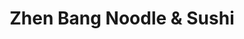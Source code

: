---
layout: place
title: "Zhen Bang Noodle & Sushi"
permalink: /new-jersey/atlantic-city/zhen-bang-noodle-sushi.html
stateAbbr: NJ
stateName: New Jersey
cityName: Atlantic City
place_id: ChIJe7_FsRLvwIkRyOFKycJYfn0
photos:
  - name: >-
      places/ChIJe7_FsRLvwIkRyOFKycJYfn0/photos/AeeoHcJXBYVfCZ3ofmYLEk5WfKkgeNSBlFs1Uet-vt7_w590bCUmRqWFWt3juRsd1SDg8-EcwbxFvA_Y1im4iAaABjTi0XFovdNGAqrMFw35F8D5hx_8UVjLT4pIVny54iHfIR4gD5WAeO2K5Eztlebw0kQ0T7p7IezdMXSB2bC3FAppQtAta2JGlh7Xt5DQxgv-xLH1UMt64_ek7irCGco--OzMvaNnTSuup3lzVYf1UW9dhINNpstXcTrcKiU6gnKSMB6dmxuT5e81MOveVc-9GtPblVZjmyJbDcCs7eNEGDS1mg
    widthPx: 660
    heightPx: 440
    authorAttributions:
      - displayName: Zhen Bang Noodle & Sushi
        uri: https://maps.google.com/maps/contrib/102875963483847528184
        photoUri: >-
          https://lh3.googleusercontent.com/a-/ALV-UjXWRhIp_zp9YmcULkYm_7NCdtn8v3wB2H8PDrxE3Qrft-Az4Xo=s100-p-k-no-mo
    flagContentUri: >-
      https://www.google.com/local/imagery/report/?cb_client=maps_api_places.places_api&image_key=!1e10!2sAF1QipNt_VHTiJCvPg9nWhO1LPLEVz3n4EdOx4RpAfw-&hl=en-US
    googleMapsUri: >-
      https://www.google.com/maps/place//data=!3m4!1e2!3m2!1sAF1QipNt_VHTiJCvPg9nWhO1LPLEVz3n4EdOx4RpAfw-!2e10!4m2!3m1!1s0x89c0ef12b1c5bf7b:0x7d7e58c2c94ae1c8
  - name: >-
      places/ChIJe7_FsRLvwIkRyOFKycJYfn0/photos/AeeoHcKIS0rVBVSaGIrvoWFMTR-g639fG6MlRPchqOCUF_WAP7LrzX-8JkwKYSnSQJfN4OuHVHL7V0ZflG6wUYaKdONdbJjBMlUUjYgmLGA4tk4_-irBWTgToKc8y0c2JcmOD3oahQrUjRLY7o5d9IQIJCOE7IuIky4rJ0xl4GyK_GrIHCmbUOBU27RZYJWTiayr71F0LCUiFniFIYKP-1OmEOXpVvjImRGBO06dpzempOyXpcUrVoyjZjf3dYSyXQOwOxoDpFJn66BASOnMIYfJYPyABxjVqpVSYA9J_aN-hQFu_9UDzBz_uVXOcnfOkxpABuB42vzBS3awnmCJIJizwDjkN62m1Mmp3X3NmC8m3gdlGeoZzai953u0WkDNY-Lk-MyY_rwsGU-wNN1NcCYpedsGNGzo_g3Iv9i9t1rlzt_Y_zrI
    widthPx: 3600
    heightPx: 4800
    authorAttributions:
      - displayName: Mona
        uri: https://maps.google.com/maps/contrib/107049249436694200231
        photoUri: >-
          https://lh3.googleusercontent.com/a/ACg8ocKFkcBJqz-BV8hxJBCdMVrGkCTFNPeiO91bNeYLqI2ys_VkziE=s100-p-k-no-mo
    flagContentUri: >-
      https://www.google.com/local/imagery/report/?cb_client=maps_api_places.places_api&image_key=!1e10!2sCIHM0ogKEICAgMDImu2zoQE&hl=en-US
    googleMapsUri: >-
      https://www.google.com/maps/place//data=!3m4!1e2!3m2!1sCIHM0ogKEICAgMDImu2zoQE!2e10!4m2!3m1!1s0x89c0ef12b1c5bf7b:0x7d7e58c2c94ae1c8
  - name: >-
      places/ChIJe7_FsRLvwIkRyOFKycJYfn0/photos/AeeoHcLgv7FKAuX1b7CMdUoE496romV4eDox_2qhqNoW7J80Xtgf5ow972yXamPcXP_SCfvKI3-xFYXi_aJ_bORoCwdar-NGlWtKPWL4YV2Sy1afe1x3ubyn7eOPvUFELMUClv6Tc3XCQe8EJq8ggL4IoiMU5ENCiFUxNamROqzFLEnamFUuD2CT96SZpvoXDaC8R1nuJjNYDOs0eqdMcdDdyQeVBPGY3VqNvMHE4xFkWEVb3Q1ruh6zCvnVzDfWiDQ42UtN6Qn8O194Tn8kGsheSWEQXiQH2PJkBakUl2iXVYlPcw
    widthPx: 3000
    heightPx: 4500
    authorAttributions:
      - displayName: Zhen Bang Noodle & Sushi
        uri: https://maps.google.com/maps/contrib/102875963483847528184
        photoUri: >-
          https://lh3.googleusercontent.com/a-/ALV-UjXWRhIp_zp9YmcULkYm_7NCdtn8v3wB2H8PDrxE3Qrft-Az4Xo=s100-p-k-no-mo
    flagContentUri: >-
      https://www.google.com/local/imagery/report/?cb_client=maps_api_places.places_api&image_key=!1e10!2sAF1QipOJx2FTL693UCiehhWAYl_QIcY03VVc2bhDslYb&hl=en-US
    googleMapsUri: >-
      https://www.google.com/maps/place//data=!3m4!1e2!3m2!1sAF1QipOJx2FTL693UCiehhWAYl_QIcY03VVc2bhDslYb!2e10!4m2!3m1!1s0x89c0ef12b1c5bf7b:0x7d7e58c2c94ae1c8
  - name: >-
      places/ChIJe7_FsRLvwIkRyOFKycJYfn0/photos/AeeoHcKgO7eP_ubMeRKdhWDIrwN3jeVC1d4Z8ZUN4LGYCDRQxr7U0O451FiIvtjVdPgo9hfdezovlUtyhjglu5_0ljI3BbL4UZM_Ft4FPA4fGA-DTgGfjd_JKH2GURdU7JDoLnYZgrBOv_emKVB4g4xeqWgCNoxJ6a2AL-sXktRzpEBj0qlXva-b5Vmj-YMbxwHRBmeCOUnE32GJOdjZG11uhFiBy_srOW_RrLXEmMlaYQUmLcCV6DEuISrWZw4g5t_Zjf6NxZ3q5458p5tzDRV_NidIQsEPG-NZS58U_uHqpdtlDw
    widthPx: 3000
    heightPx: 4500
    authorAttributions:
      - displayName: Zhen Bang Noodle & Sushi
        uri: https://maps.google.com/maps/contrib/102875963483847528184
        photoUri: >-
          https://lh3.googleusercontent.com/a-/ALV-UjXWRhIp_zp9YmcULkYm_7NCdtn8v3wB2H8PDrxE3Qrft-Az4Xo=s100-p-k-no-mo
    flagContentUri: >-
      https://www.google.com/local/imagery/report/?cb_client=maps_api_places.places_api&image_key=!1e10!2sAF1QipMBOVabtj6Vkoz5t_Tj7q0JC9CiA946RZEo-11R&hl=en-US
    googleMapsUri: >-
      https://www.google.com/maps/place//data=!3m4!1e2!3m2!1sAF1QipMBOVabtj6Vkoz5t_Tj7q0JC9CiA946RZEo-11R!2e10!4m2!3m1!1s0x89c0ef12b1c5bf7b:0x7d7e58c2c94ae1c8
  - name: >-
      places/ChIJe7_FsRLvwIkRyOFKycJYfn0/photos/AeeoHcIA4YERh4x7o1FTuZHoweHh7HJt6s9DXDlkam_U7showgZ8neXPv7PLzQCZB7Pw5cTvMQijKqHOURlt2KQ-MHlVVGcubL1zrGOEuwza_TW3gbLBt7rXWyOAeH-Wzx3Yrza5btp2PtlXz0vdb4fjFxab2RwEB7xbIYrKDvMrgTxKGswLIw1o1sERvS0hn2BKWTM-AUKiY3NN955r0mC3qbQ16PrzaSiy_mL3ZPIMhdFq3QGX_WL9YoxQeT7IABB30PgEGBYHyATyzEDKmB-vbmvaA3z1GzQ5F7oYvITbSd6riixPEvjNhBzxK9xdVCR18U1ST6rlUCdsiEojR5igtgHcE6gi8HleReHowPo6W0zmfMtBdfp1RiyCrj8zwLug1XMXdJrblzHLgluoT1fcP2Ri-Fv63w-lqXFMx9DRQAE9qA
    widthPx: 2688
    heightPx: 1512
    authorAttributions:
      - displayName: 石川浩司
        uri: https://maps.google.com/maps/contrib/114211784349558597717
        photoUri: >-
          https://lh3.googleusercontent.com/a-/ALV-UjVfNsgBAW0A3W3ENZ3DIMppMMJK-_sePWfuhWY-L4a0C3zC4zmJMA=s100-p-k-no-mo
    flagContentUri: >-
      https://www.google.com/local/imagery/report/?cb_client=maps_api_places.places_api&image_key=!1e10!2sCIHM0ogKEICAgIDX1pfYZw&hl=en-US
    googleMapsUri: >-
      https://www.google.com/maps/place//data=!3m4!1e2!3m2!1sCIHM0ogKEICAgIDX1pfYZw!2e10!4m2!3m1!1s0x89c0ef12b1c5bf7b:0x7d7e58c2c94ae1c8
  - name: >-
      places/ChIJe7_FsRLvwIkRyOFKycJYfn0/photos/AeeoHcKM-_Lq2ucMFHlWWdNFzDLDx6pVWMyKTRa_9a0B24RjWY9AGpDDP7sgVTcUHYrU_KCLEoRtY81J5iQjgsPxLroBtRPg10O4gC-hBb98luKth_OohDktTVbr8YGA3qgQsd4yLVS4epTbXLvHCCSrhkZ2YwUGX_mgz-0Cu-C3hGN17hNzUJL1Bnljh3yO8FM1CqKLsHqm31lguV8xeRXe4l1BDeFZOAAKYEP-hOKmM6psbsVjVVDbmfgQeNTpjUCaAM1mRgPWhhMY5mW2aVX5i1SXG1TBntl23N64dILe33XuRg
    widthPx: 4500
    heightPx: 3000
    authorAttributions:
      - displayName: Zhen Bang Noodle & Sushi
        uri: https://maps.google.com/maps/contrib/102875963483847528184
        photoUri: >-
          https://lh3.googleusercontent.com/a-/ALV-UjXWRhIp_zp9YmcULkYm_7NCdtn8v3wB2H8PDrxE3Qrft-Az4Xo=s100-p-k-no-mo
    flagContentUri: >-
      https://www.google.com/local/imagery/report/?cb_client=maps_api_places.places_api&image_key=!1e10!2sAF1QipPQ3PsCFIe4dEN0TgbMAtdiBs1Cs8D2hfQaa4nR&hl=en-US
    googleMapsUri: >-
      https://www.google.com/maps/place//data=!3m4!1e2!3m2!1sAF1QipPQ3PsCFIe4dEN0TgbMAtdiBs1Cs8D2hfQaa4nR!2e10!4m2!3m1!1s0x89c0ef12b1c5bf7b:0x7d7e58c2c94ae1c8
  - name: >-
      places/ChIJe7_FsRLvwIkRyOFKycJYfn0/photos/AeeoHcJZ9P5pK4zYdPWr8-DMPtS_DO5eqBB4RLui9rjmYLBWDYM6rJ2Z6RS8tJ_mxYbtHe0zxOTB9433-r1dkHFpplpagthLTJXfc18GtjvFift_H7md7GfCutZ4lXryvkIz5MIlZ6x4MUK736Q2RCxvvBOIgNWCKlf0SUpzgHYtvErRh6aX_tEGcbbi7piyXbAHTcVHpwfmIfsBRaFqTpBBu5gEU0wAG_-EH5K5cU8clcXh4b7FyeDtBHZzudWOeVEMxa8sN4vSRBg-z4n1V9nVZqQRHlDvUsphNE8LKfBSBLnALQ
    widthPx: 3000
    heightPx: 4500
    authorAttributions:
      - displayName: Zhen Bang Noodle & Sushi
        uri: https://maps.google.com/maps/contrib/102875963483847528184
        photoUri: >-
          https://lh3.googleusercontent.com/a-/ALV-UjXWRhIp_zp9YmcULkYm_7NCdtn8v3wB2H8PDrxE3Qrft-Az4Xo=s100-p-k-no-mo
    flagContentUri: >-
      https://www.google.com/local/imagery/report/?cb_client=maps_api_places.places_api&image_key=!1e10!2sAF1QipMb8fQiCHur4m1zmZA7xxIVXtx_FCKCqeVF-0jx&hl=en-US
    googleMapsUri: >-
      https://www.google.com/maps/place//data=!3m4!1e2!3m2!1sAF1QipMb8fQiCHur4m1zmZA7xxIVXtx_FCKCqeVF-0jx!2e10!4m2!3m1!1s0x89c0ef12b1c5bf7b:0x7d7e58c2c94ae1c8
  - name: >-
      places/ChIJe7_FsRLvwIkRyOFKycJYfn0/photos/AeeoHcJrYOUCBIGuo9TmrYXoMZqSDk8DlJvloC2m4I9cfSciXHrfJqc2z8XzUpVwKYYDuK_7raV4GMrDvoOW59UaeuAcC_4PwSmb81GLRsk4ZoiS9wcIpv-yapY3cGpjMQdXxT6ZesK-R739GjiuieKDXlc76lvpidMrx3BFiggW4W5Wd8k2jGVzNJJ6qPBL07Etfa8z2wnsDmpU2s_n0ZsNp4b3EyiI14frRWKV5QP48ppUIF2fmj9aAVzd7HVxmnAP-84f4qshZTkuK735eQqj_WRIsc-wLlUhU8XNkN1bc-wFwmgHkil2Mc68tAy7JUSZMFN8yNOjjUwg6OQ_rYp57hAuSIHyogoAEjZrJRJx2-tlntedykYrXrEQvnxVDvYZQ9hMkFk2FrdvX5ru-r_BtPiX8P2kvEKTCmoz_LRNhYk9Wrk
    widthPx: 4000
    heightPx: 3000
    authorAttributions:
      - displayName: Exclusive Eats For You
        uri: https://maps.google.com/maps/contrib/101435563389591916347
        photoUri: >-
          https://lh3.googleusercontent.com/a-/ALV-UjUcG93kCYlFpIy8a6tgGQtJ5Q0UERkDJ-4NlqA6HjPuuit66sVl5w=s100-p-k-no-mo
    flagContentUri: >-
      https://www.google.com/local/imagery/report/?cb_client=maps_api_places.places_api&image_key=!1e10!2sCIHM0ogKEICAgICNmcGjyQE&hl=en-US
    googleMapsUri: >-
      https://www.google.com/maps/place//data=!3m4!1e2!3m2!1sCIHM0ogKEICAgICNmcGjyQE!2e10!4m2!3m1!1s0x89c0ef12b1c5bf7b:0x7d7e58c2c94ae1c8
  - name: >-
      places/ChIJe7_FsRLvwIkRyOFKycJYfn0/photos/AeeoHcLo3QJeKM7hE8U04ELpoWwdzwhIdCWLTTMMRY1h3Hqc7v1xVWL3b9qKXnR6b6XRMEoe16PjDmy681v0c6vds_V_37uia7YBqXwdgzIB7Z1f6u4An6p4oGnIMLdLSLKpXr2xQ8Av2L-z4BwHPUTU7EzIJ_zfcs8WNJLYJj-7ykf6SLcYmaoF79Xo5vhPlAdzghzFnJpYwXY0V6xyf1C7OTig1yE8CBWIiTFAf1jlWK2tDa_8SknrH9rJ-3WRGZxgII5iESFaxt3HrVVBZn-QrFqI1kvj3LeGORorDBSz1I7hvg
    widthPx: 3000
    heightPx: 4500
    authorAttributions:
      - displayName: Zhen Bang Noodle & Sushi
        uri: https://maps.google.com/maps/contrib/102875963483847528184
        photoUri: >-
          https://lh3.googleusercontent.com/a-/ALV-UjXWRhIp_zp9YmcULkYm_7NCdtn8v3wB2H8PDrxE3Qrft-Az4Xo=s100-p-k-no-mo
    flagContentUri: >-
      https://www.google.com/local/imagery/report/?cb_client=maps_api_places.places_api&image_key=!1e10!2sAF1QipNSGExERbZnXSfVLA_pepMRrKCSZlKiHpV5RqVr&hl=en-US
    googleMapsUri: >-
      https://www.google.com/maps/place//data=!3m4!1e2!3m2!1sAF1QipNSGExERbZnXSfVLA_pepMRrKCSZlKiHpV5RqVr!2e10!4m2!3m1!1s0x89c0ef12b1c5bf7b:0x7d7e58c2c94ae1c8
  - name: >-
      places/ChIJe7_FsRLvwIkRyOFKycJYfn0/photos/AeeoHcKeU4a7Ty6_-o2CKtVZe89LU_g4z0cLIwxD63Z41cTVJd6TYvoWr2okQaeTYVndvxyg-odtKXO8OSlqyLygYy4kUyIEEyX8KjIyrcJ885aLq1VPHIGO3gNNuEHBUB6Ps0PqD8OUT87l5J3A7VDn9lL4fvpTaN3du9X124trB0jk7phxF3MOAqOSIdgrqyzAnePXsHgumN_gRWtTBwR2_uwB9DLFlFM9-4socivSrbl7BiK80niGuEZq7THZje7pf0UDYvdDhAyeIlQbljWwgDcIWEfKh1mFV684nss6hjQVOSqGOBox1KaW1XirtHMBAoDf-3gqUni4oLA-lDFcuqAs3jnjevPJWssERPzQtaHh-H1x91CQyu8UUBb9JiWMw8FnNaEDyLE7DbiALNo9-7QM5cXpumhYUYdl_XrgFzAOuD_2
    widthPx: 3600
    heightPx: 4800
    authorAttributions:
      - displayName: Joy Day
        uri: https://maps.google.com/maps/contrib/100574213764777645657
        photoUri: >-
          https://lh3.googleusercontent.com/a-/ALV-UjUqV4fsckCNSBMe6MujC1Os_Y9rNB1qdszVppL8gAheSQ40iLdx=s100-p-k-no-mo
    flagContentUri: >-
      https://www.google.com/local/imagery/report/?cb_client=maps_api_places.places_api&image_key=!1e10!2sCIHM0ogKEICAgICf0puFrgE&hl=en-US
    googleMapsUri: >-
      https://www.google.com/maps/place//data=!3m4!1e2!3m2!1sCIHM0ogKEICAgICf0puFrgE!2e10!4m2!3m1!1s0x89c0ef12b1c5bf7b:0x7d7e58c2c94ae1c8
address: 500 Boardwalk, Atlantic City, NJ 08401, USA
street: 500 Boardwalk
city: Atlantic City
state: NJ
zip: '08401'
country: USA
neighborhood: null
latitude: '39.362939'
longitude: '-74.415435'
accessibility_options:
  wheelchairAccessibleParking: true
  wheelchairAccessibleEntrance: true
  wheelchairAccessibleRestroom: true
  wheelchairAccessibleSeating: true
business_status: OPERATIONAL
name: Zhen Bang Noodle & Sushi
google_maps_links:
  directionsUri: >-
    https://www.google.com/maps/dir//''/data=!4m7!4m6!1m1!4e2!1m2!1m1!1s0x89c0ef12b1c5bf7b:0x7d7e58c2c94ae1c8!3e0
  placeUri: https://maps.google.com/?cid=9042762695430562248
  writeAReviewUri: >-
    https://www.google.com/maps/place//data=!4m3!3m2!1s0x89c0ef12b1c5bf7b:0x7d7e58c2c94ae1c8!12e1
  reviewsUri: >-
    https://www.google.com/maps/place//data=!4m4!3m3!1s0x89c0ef12b1c5bf7b:0x7d7e58c2c94ae1c8!9m1!1b1
  photosUri: >-
    https://www.google.com/maps/place//data=!4m3!3m2!1s0x89c0ef12b1c5bf7b:0x7d7e58c2c94ae1c8!10e5
primary_type: Restaurant
opening_hours:
  regular: null
  current: null
secondary_opening_hours:
  regular:
    weekdayDescriptions: null
    type: null
  current:
    weekdayDescriptions: null
    type: null
phone: (609) 783-8000
price_level: null
price_range: null
rating: '3.9'
rating_count: 556
website: >-
  https://www.theoceanac.com/restaurants/zhen-bang-noodle-sushi?utm_source=google&utm_medium=listing&utm_campaign=ocean+casino+resort+zhen+bang
description: >-
  Warm, open-kitchen eatery offering Japanese ramen bowls alongside sushi &
  sashimi plates.
reviews:
  - name: >-
      places/ChIJe7_FsRLvwIkRyOFKycJYfn0/reviews/ChZDSUhNMG9nS0VJQ0FnSUNyck9fTU1REAE
    relativePublishTimeDescription: 4 weeks ago
    rating: 3
    text:
      text: >-
        Zhen Bang Noodle & Sushi is a restaurant that specializes in Japanese,
        Vietnamese, and Chinese. It can be found on the casino level of Ocean
        Casino Resort across from Wahlburgers.


        During my stay at Ocean this past June, I was craving noodles so I had
        to hit up Zhen Bang. This time around I got to try the Shrimp Pad Thai,
        and It was delicious. It packed alot more flavor than the Seafood Pan
        Fried Noodle.


        Service wasn't great this time around. The host was unwelcoming and our
        server wasn't able to be attentive because he was too busy.


        Takeout is available but there is no delivery.
      languageCode: en
    originalText:
      text: >-
        Zhen Bang Noodle & Sushi is a restaurant that specializes in Japanese,
        Vietnamese, and Chinese. It can be found on the casino level of Ocean
        Casino Resort across from Wahlburgers.


        During my stay at Ocean this past June, I was craving noodles so I had
        to hit up Zhen Bang. This time around I got to try the Shrimp Pad Thai,
        and It was delicious. It packed alot more flavor than the Seafood Pan
        Fried Noodle.


        Service wasn't great this time around. The host was unwelcoming and our
        server wasn't able to be attentive because he was too busy.


        Takeout is available but there is no delivery.
      languageCode: en
    authorAttribution:
      displayName: Josh Huntington
      uri: https://www.google.com/maps/contrib/118237156745663241389/reviews
      photoUri: >-
        https://lh3.googleusercontent.com/a-/ALV-UjV2zIje0kLmpocDkxg3ehju2nRvCICwg3TR2n1VDOvq2wh8jHA=s128-c0x00000000-cc-rp-mo-ba4
    publishTime: '2025-03-15T17:48:32.014016Z'
    flagContentUri: >-
      https://www.google.com/local/review/rap/report?postId=ChZDSUhNMG9nS0VJQ0FnSUNyck9fTU1REAE&d=17924085&t=1
    googleMapsUri: >-
      https://www.google.com/maps/reviews/data=!4m6!14m5!1m4!2m3!1sChZDSUhNMG9nS0VJQ0FnSUNyck9fTU1REAE!2m1!1s0x89c0ef12b1c5bf7b:0x7d7e58c2c94ae1c8
  - name: >-
      places/ChIJe7_FsRLvwIkRyOFKycJYfn0/reviews/ChZDSUhNMG9nS0VJQ0FnSURIeUphbkRBEAE
    relativePublishTimeDescription: 7 months ago
    rating: 1
    text:
      text: >-
        I had an unpleasant and unprofessional experience recently on Tuesday
        night 9/10/2024 around 8-9pm. I don’t know the name of the host but it
        was very unprofessional and I felt discriminated and uncomfortable.
        First of all, I love this restaurant and I am a regular there which I
        often came to AC twice a month or more and this is a must stop by place.
        All the waiters were hardworking and super friendly, i understand during
        busy time they are busy running around and wait time maybe a big long
        but I really appreciate their service and the food and I always tip them
        well. The host I recently encountered was very unprofessional I don’t
        know she is treating me this way due to my appearance which I am Asian
        American wearing a hoodie and short pants for my comfort , I called the
        restaurant from my room which no one picked up I thought they must be
        busy to take online order so I walked in to make the take out order.
        When I walked in atmosphere was filled with a decent amount customer not
        as busy as on weekends. I caught her on her phone then I asked “hi, can
        I make a take out order? She looked up and glance at me and do u need a
        menu, I said no I know what I want. then she point at somewhere and tell
        me to go stand over there. I asked where? And she said go stand next to
        the computer pointing at the computer there and then went back to her
        phone leaning against the host cabin. I Normally dine in but I wanted to
        save the food for later and I prefer to take out this time, normally the
        host will greet customers nicely with a welcome face and guide customers
        or at least would say “can you please wait by the counter there I will
        send someone to take your order” but she was very rude pointing fingers
        Two TIMES impatiently and throw me off there; does she expect me to know
        where or how to make an order? I am paying for my food and I am not
        there to beg for free food. I felt discriminated and racist by her
        behavior. I would understand if she was busy with other customers or
        other things but she was busy on her phone and gives a poor service to
        customers who love this restaurant, that ruins Zhen Bang’s reputation. I
        was also once a host in my early age and  this is not how I would treat
        customers no matter what they are or how they look. I believe Putting
        personal things aside and performing a good work ethic is very
        important. I felt very uncomfortable and disrespected. but the waiter
        greets me well and take my order nicely, he said it would be ready in 10
        mins and I told him I will come back, I m glad he remembered me coz I
        just ate there two times last week. Eventho it is an Asian restaurant I
        am happy to see diversity in the work place and everyone is so friendly
        and hardworking. I could not stand to see the disrespectful host so I
        left and told my Indian friend to pick up the food for me. he also said
        the same thing that she was on phone and barely greet him and just
        standing where she is and pointing at the bag that’s already packed at
        the counter, he has to go and get the food bag. Normally the host would
        bring the food bag to us or at least nicely guide us where to pick up
        the food. I don’t know how many customers faced this unprofessional
        behavior and customer servicing of a host last night but as a customer
        who loves to come back to this place again in the future, I hope not to
        encounter this kinda of situation again.
      languageCode: en
    originalText:
      text: >-
        I had an unpleasant and unprofessional experience recently on Tuesday
        night 9/10/2024 around 8-9pm. I don’t know the name of the host but it
        was very unprofessional and I felt discriminated and uncomfortable.
        First of all, I love this restaurant and I am a regular there which I
        often came to AC twice a month or more and this is a must stop by place.
        All the waiters were hardworking and super friendly, i understand during
        busy time they are busy running around and wait time maybe a big long
        but I really appreciate their service and the food and I always tip them
        well. The host I recently encountered was very unprofessional I don’t
        know she is treating me this way due to my appearance which I am Asian
        American wearing a hoodie and short pants for my comfort , I called the
        restaurant from my room which no one picked up I thought they must be
        busy to take online order so I walked in to make the take out order.
        When I walked in atmosphere was filled with a decent amount customer not
        as busy as on weekends. I caught her on her phone then I asked “hi, can
        I make a take out order? She looked up and glance at me and do u need a
        menu, I said no I know what I want. then she point at somewhere and tell
        me to go stand over there. I asked where? And she said go stand next to
        the computer pointing at the computer there and then went back to her
        phone leaning against the host cabin. I Normally dine in but I wanted to
        save the food for later and I prefer to take out this time, normally the
        host will greet customers nicely with a welcome face and guide customers
        or at least would say “can you please wait by the counter there I will
        send someone to take your order” but she was very rude pointing fingers
        Two TIMES impatiently and throw me off there; does she expect me to know
        where or how to make an order? I am paying for my food and I am not
        there to beg for free food. I felt discriminated and racist by her
        behavior. I would understand if she was busy with other customers or
        other things but she was busy on her phone and gives a poor service to
        customers who love this restaurant, that ruins Zhen Bang’s reputation. I
        was also once a host in my early age and  this is not how I would treat
        customers no matter what they are or how they look. I believe Putting
        personal things aside and performing a good work ethic is very
        important. I felt very uncomfortable and disrespected. but the waiter
        greets me well and take my order nicely, he said it would be ready in 10
        mins and I told him I will come back, I m glad he remembered me coz I
        just ate there two times last week. Eventho it is an Asian restaurant I
        am happy to see diversity in the work place and everyone is so friendly
        and hardworking. I could not stand to see the disrespectful host so I
        left and told my Indian friend to pick up the food for me. he also said
        the same thing that she was on phone and barely greet him and just
        standing where she is and pointing at the bag that’s already packed at
        the counter, he has to go and get the food bag. Normally the host would
        bring the food bag to us or at least nicely guide us where to pick up
        the food. I don’t know how many customers faced this unprofessional
        behavior and customer servicing of a host last night but as a customer
        who loves to come back to this place again in the future, I hope not to
        encounter this kinda of situation again.
      languageCode: en
    authorAttribution:
      displayName: Tin Oo
      uri: https://www.google.com/maps/contrib/114704701705638518259/reviews
      photoUri: >-
        https://lh3.googleusercontent.com/a-/ALV-UjW0bNOawt1jSmZ-2GMQqX-MKkx9Bnt6v3syLR42Rr1foUMV8l-b=s128-c0x00000000-cc-rp-mo-ba3
    publishTime: '2024-09-11T21:33:06.995181Z'
    flagContentUri: >-
      https://www.google.com/local/review/rap/report?postId=ChZDSUhNMG9nS0VJQ0FnSURIeUphbkRBEAE&d=17924085&t=1
    googleMapsUri: >-
      https://www.google.com/maps/reviews/data=!4m6!14m5!1m4!2m3!1sChZDSUhNMG9nS0VJQ0FnSURIeUphbkRBEAE!2m1!1s0x89c0ef12b1c5bf7b:0x7d7e58c2c94ae1c8
  - name: >-
      places/ChIJe7_FsRLvwIkRyOFKycJYfn0/reviews/ChZDSUhNMG9nS0VJQ0FnSURudHRxamJBEAE
    relativePublishTimeDescription: 6 months ago
    rating: 5
    text:
      text: >-
        A little on the pricey side but we had a great experience. Wonderful
        service and the best lo mein I've ever had. I recommend the crab racoon,
        pork lo mein and pan seared black pepper flank steak. All
        extraordinarily seasoned and tasty!
      languageCode: en
    originalText:
      text: >-
        A little on the pricey side but we had a great experience. Wonderful
        service and the best lo mein I've ever had. I recommend the crab racoon,
        pork lo mein and pan seared black pepper flank steak. All
        extraordinarily seasoned and tasty!
      languageCode: en
    authorAttribution:
      displayName: Lindy B.
      uri: https://www.google.com/maps/contrib/103359462658839297986/reviews
      photoUri: >-
        https://lh3.googleusercontent.com/a-/ALV-UjXjbKnbdensQ6N5YR9phCwr1dU7ICPu-tGp4hO5byq7Xy5U9rBVmg=s128-c0x00000000-cc-rp-mo-ba4
    publishTime: '2024-10-05T16:55:43.361802Z'
    flagContentUri: >-
      https://www.google.com/local/review/rap/report?postId=ChZDSUhNMG9nS0VJQ0FnSURudHRxamJBEAE&d=17924085&t=1
    googleMapsUri: >-
      https://www.google.com/maps/reviews/data=!4m6!14m5!1m4!2m3!1sChZDSUhNMG9nS0VJQ0FnSURudHRxamJBEAE!2m1!1s0x89c0ef12b1c5bf7b:0x7d7e58c2c94ae1c8
  - name: >-
      places/ChIJe7_FsRLvwIkRyOFKycJYfn0/reviews/ChZDSUhNMG9nS0VJQ0FnSURuM3JTZ0pBEAE
    relativePublishTimeDescription: 6 months ago
    rating: 5
    text:
      text: >-
        Wow! Delicious spot in the center of the action, steps from the casino
        floor at Ocean Casino and Resort. Zhen Bang has a varied menu of freshly
        prepared, authentic Asian food.

        We visited for a quick lunch and tried mostly dim sum. We tried two
        different sushi rolls, crab Rangoon, steamed dumplings and fried
        dumplings.

        Everything arrived quickly at our table, hot and prepared well. I really
        liked it here. I'd visit again.
      languageCode: en
    originalText:
      text: >-
        Wow! Delicious spot in the center of the action, steps from the casino
        floor at Ocean Casino and Resort. Zhen Bang has a varied menu of freshly
        prepared, authentic Asian food.

        We visited for a quick lunch and tried mostly dim sum. We tried two
        different sushi rolls, crab Rangoon, steamed dumplings and fried
        dumplings.

        Everything arrived quickly at our table, hot and prepared well. I really
        liked it here. I'd visit again.
      languageCode: en
    authorAttribution:
      displayName: Gloria
      uri: https://www.google.com/maps/contrib/105192627197791686026/reviews
      photoUri: >-
        https://lh3.googleusercontent.com/a-/ALV-UjUaMvJHKh206_3_2-9___vggz3KPXOXnW5QjtZf-peiHLXlg23_=s128-c0x00000000-cc-rp-mo-ba5
    publishTime: '2024-10-06T06:53:45.787657Z'
    flagContentUri: >-
      https://www.google.com/local/review/rap/report?postId=ChZDSUhNMG9nS0VJQ0FnSURuM3JTZ0pBEAE&d=17924085&t=1
    googleMapsUri: >-
      https://www.google.com/maps/reviews/data=!4m6!14m5!1m4!2m3!1sChZDSUhNMG9nS0VJQ0FnSURuM3JTZ0pBEAE!2m1!1s0x89c0ef12b1c5bf7b:0x7d7e58c2c94ae1c8
  - name: >-
      places/ChIJe7_FsRLvwIkRyOFKycJYfn0/reviews/ChZDSUhNMG9nS0VJQ0FnSUN2NlpiOERREAE
    relativePublishTimeDescription: 4 months ago
    rating: 5
    text:
      text: >-
        Delicious Asian cuisine!  Tried the roasted duck, mei fun and Singapore
        noodles.  Food was hot and flavorful.  Jai service was great too.
      languageCode: en
    originalText:
      text: >-
        Delicious Asian cuisine!  Tried the roasted duck, mei fun and Singapore
        noodles.  Food was hot and flavorful.  Jai service was great too.
      languageCode: en
    authorAttribution:
      displayName: Rox S
      uri: https://www.google.com/maps/contrib/112344049021128299698/reviews
      photoUri: >-
        https://lh3.googleusercontent.com/a-/ALV-UjVeO5C5_pT5wGVDxvTRDS7x4t52fMMyxsCPDi1OstnMsg3FOGjYwQ=s128-c0x00000000-cc-rp-mo-ba6
    publishTime: '2024-12-12T13:20:27.610091Z'
    flagContentUri: >-
      https://www.google.com/local/review/rap/report?postId=ChZDSUhNMG9nS0VJQ0FnSUN2NlpiOERREAE&d=17924085&t=1
    googleMapsUri: >-
      https://www.google.com/maps/reviews/data=!4m6!14m5!1m4!2m3!1sChZDSUhNMG9nS0VJQ0FnSUN2NlpiOERREAE!2m1!1s0x89c0ef12b1c5bf7b:0x7d7e58c2c94ae1c8
parking_options: null
payment_options:
  acceptsCreditCards: true
  acceptsDebitCards: true
  acceptsCashOnly: false
  acceptsNfc: true
allow_dogs: null
curbside_pickup: false
delivery: false
dine_in: true
good_for_children: true
good_for_groups: true
good_for_sports: false
live_music: false
menu_for_children: false
outdoor_seating: false
reservable: true
restroom: true
serves_beer: true
serves_breakfast: false
serves_brunch: false
serves_cocktails: true
serves_coffee: true
serves_dinner: true
serves_dessert: true
serves_lunch: true
serves_vegetarian_food: true
serves_wine: true
takeout: true

---